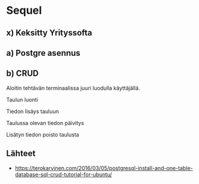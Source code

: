 # Sequel

## x) Keksitty Yrityssofta

## a) Postgre asennus

## b) CRUD

Aloitin tehtävän terminaalissa juuri luodulla käyttäjällä.

Taulun luonti

Tiedon lisäys tauluun

Taulussa olevan tiedon päivitys

Lisätyn tiedon poisto taulusta



## Lähteet

 - https://terokarvinen.com/2016/03/05/postgresql-install-and-one-table-database-sql-crud-tutorial-for-ubuntu/
